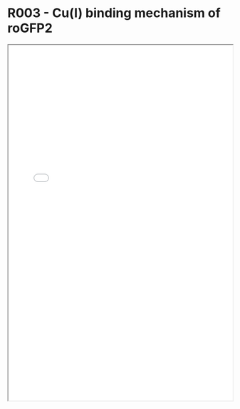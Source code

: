 # R003 - Cu(I) binding mechanism of roGFP2

<iframe width="100%" height="800" src="./rogfp2-cu-comp.pdf">
